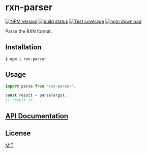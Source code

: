 # rxn-parser

[![NPM version][npm-image]][npm-url]
[![build status][ci-image]][ci-url]
[![Test coverage][codecov-image]][codecov-url]
[![npm download][download-image]][download-url]

Parse the RXN format.

## Installation

`$ npm i rxn-parser`

## Usage

```js
import parse from 'rxn-parser';

const result = parse(args);
// result is ...
```

## [API Documentation](https://cheminfo.github.io/rxn-parser/)

## License

[MIT](./LICENSE)

[npm-image]: https://img.shields.io/npm/v/rxn-parser.svg
[npm-url]: https://www.npmjs.com/package/rxn-parser
[ci-image]: https://github.com/cheminfo/rxn-parser/workflows/Node.js%20CI/badge.svg?branch=master
[ci-url]: https://github.com/cheminfo/rxn-parser/actions?query=workflow%3A%22Node.js+CI%22
[codecov-image]: https://img.shields.io/codecov/c/github/cheminfo/rxn-parser.svg
[codecov-url]: https://codecov.io/gh/cheminfo/rxn-parser
[download-image]: https://img.shields.io/npm/dm/rxn-parser.svg
[download-url]: https://www.npmjs.com/package/rxn-parser
